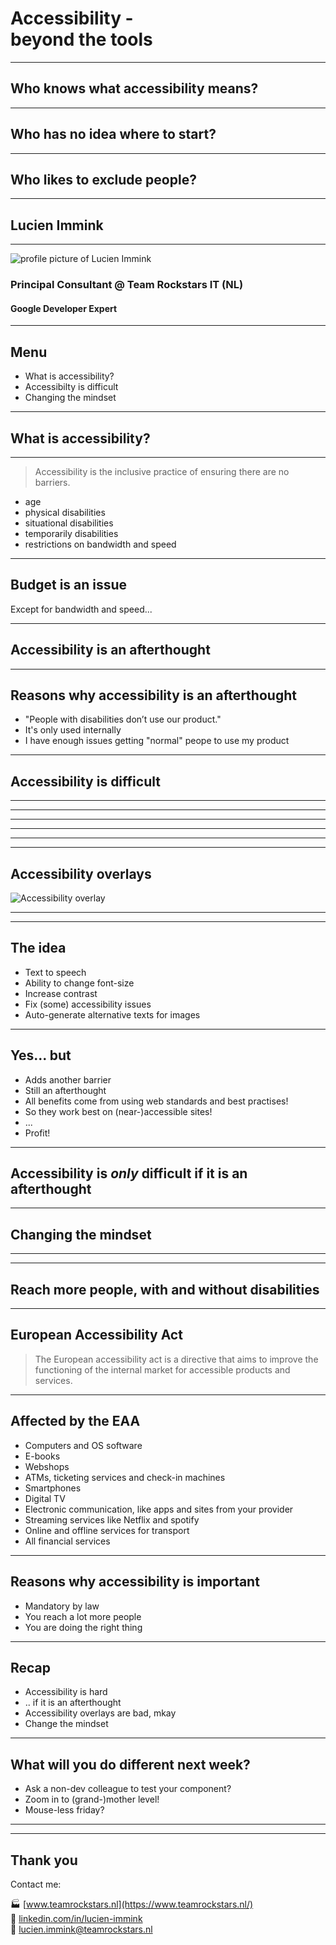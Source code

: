 <!-- .slide: data-theme="black" data-background-emoji="✨"-->
# Accessibility - <br> beyond the tools

---

<!-- .slide: data-theme="black" data-background-emoji="🙋"-->
## Who knows what accessibility means?

---

<!-- .slide: data-theme="black" data-background-emoji="🤷"-->
## Who has no idea where to start?

---

<!-- .slide: data-theme="black" data-background-emoji="😲"-->
## Who likes to exclude people?

---
<!-- .slide: data-theme="yellow" data-background-emoji="📎"-->
## Lucien Immink

---

<!-- .slide: data-theme="yellow" -->
![profile picture of Lucien Immink](/assets/lucien-2024.jpg)<!-- .element: class="circle" style="max-height: 20vh" -->

### Principal Consultant @ Team Rockstars IT (NL)

#### Google Developer Expert

---

<!-- .slide: data-theme="black" data-background-emoji="👨‍🍳"-->
## Menu

- What is accessibility?<!-- .element: class="fragment fade-in-then-semi-out" -->
- Accessibilty is difficult<!-- .element: class="fragment fade-in-then-semi-out" -->
- Changing the mindset<!-- .element: class="fragment fade-in-then-semi-out" -->

---

<!-- .slide: data-theme="black" data-background-emoji="🤔"-->
## What is accessibility?

---

<!-- .slide: data-theme="black" data-background-emoji="🤔"-->
> Accessibility is the inclusive practice of ensuring there are no barriers.

- age<!-- .element: class="fragment fade-in-then-semi-out" -->
- physical disabilities<!-- .element: class="fragment fade-in-then-semi-out" -->
- situational disabilities<!-- .element: class="fragment fade-in-then-semi-out" -->
- temporarily disabilities<!-- .element: class="fragment fade-in-then-semi-out" -->
- restrictions on bandwidth and speed<!-- .element: class="fragment fade-in-then-semi-out" -->

---

<!-- .slide: data-theme="black" data-background-emoji="💸"-->
## Budget is an issue

<p>Except for bandwidth and speed... </p><!-- .element: class="fragment fade-in" -->

---

<!-- .slide: data-theme="black" data-background-emoji="🤷"-->
## Accessibility is an afterthought

---

<!-- .slide: data-theme="black" data-background-emoji="🔁"-->
## Reasons why accessibility is an afterthought

- "People with disabilities don’t use our product."<!-- .element: class="fragment fade-in-then-semi-out" -->
- It's only used internally<!-- .element: class="fragment fade-in-then-semi-out" -->
- I have enough issues getting "normal" peope to use my product<!-- .element: class="fragment fade-in-then-semi-out" -->

---
<!-- .slide: data-theme="black" data-background-emoji="😱"-->
## Accessibility is difficult

---

<!-- .slide: data-background-image="/assets/train.jpg" -->

---

<!-- .slide: data-background-image="/assets/stairs.jpg" -->

---

<!-- .slide: data-background-image="/assets/toilet.jpg" -->

---

<!-- .slide: data-background-image="/assets/bump.jpg" -->

---

<!-- .slide: data-background-image="/assets/age.jpg" -->

---

<!-- .slide: data-theme="black" data-background-emoji="🤔"-->
## Accessibility overlays

![Accessibility overlay](/assets/overlay.png)<!-- .element: class="circle" style="max-height: 10vh;" -->

---

<!-- .slide: data-background-image="/assets/overlay-example.png" -->

---

<!-- .slide: data-theme="black" data-background-emoji="💡"-->
## The idea

- Text to speech<!-- .element: class="fragment fade-in-then-semi-out checked" -->
- Ability to change font-size<!-- .element: class="fragment fade-in-then-semi-out checked" -->
- Increase contrast<!-- .element: class="fragment fade-in-then-semi-out checked" -->
- Fix (some) accessibility issues<!-- .element: class="fragment fade-in-then-semi-out checked" -->
- Auto-generate alternative texts for images<!-- .element: class="fragment fade-in-then-semi-out checked" -->

---

<!-- .slide: data-theme="black" data-background-emoji="⛔"-->
## Yes... but

- Adds another barrier<!-- .element: class="fragment fade-in-then-semi-out error" -->
- Still an afterthought<!-- .element: class="fragment fade-in-then-semi-out error" -->
- All benefits come from using web standards and best practises!<!-- .element: class="fragment fade-in-then-semi-out error" -->
- So they work best on (near-)accessible sites!<!-- .element: class="fragment fade-in-then-semi-out checked" -->
- ...<!-- .element: class="fragment fade-in-then-semi-out" -->
- Profit!<!-- .element: class="fragment fade-in-then-semi-out checked" -->

---

<!-- .slide: data-theme="black" data-background-emoji="💡"-->
## Accessibility is _only_ difficult if it is an afterthought

---

<!-- .slide: data-theme="black" data-background-emoji="💡"-->
## Changing the mindset

---

<!-- .slide: data-background-image="/assets/inclusive.jpg" -->

---

<!-- .slide: data-theme="black" data-background-emoji="🧑‍🏫"-->
## Reach more people, with and without disabilities

---

<!-- .slide: data-theme="black" data-background-emoji="⚖️"-->
## European Accessibility Act

> The European accessibility act is a directive that aims to improve the functioning of the internal market for accessible products and services.

---

<!-- .slide: data-theme="black" data-background-emoji="⚖️"-->
## Affected by the EAA

- Computers and OS software<!-- .element: class="fragment fade-in-then-semi-out" -->
- E-books<!-- .element: class="fragment fade-in-then-semi-out" -->
- Webshops<!-- .element: class="fragment fade-in-then-semi-out" -->
- ATMs, ticketing services and check-in machines<!-- .element: class="fragment fade-in-then-semi-out" -->
- Smartphones<!-- .element: class="fragment fade-in-then-semi-out" -->
- Digital TV<!-- .element: class="fragment fade-in-then-semi-out" -->
- Electronic communication, like apps and sites from your provider<!-- .element: class="fragment fade-in-then-semi-out" -->
- Streaming services like Netflix and spotify<!-- .element: class="fragment fade-in-then-semi-out" -->
- Online and offline services for transport<!-- .element: class="fragment fade-in-then-semi-out" -->
- All financial services<!-- .element: class="fragment fade-in-then-semi-out" -->

---

<!-- .slide: data-theme="black" data-background-emoji="📃"-->
## Reasons why accessibility is important

- Mandatory by law<!-- .element: class="fragment fade-in-then-semi-out checked" -->
- You reach a lot more people<!-- .element: class="fragment fade-in-then-semi-out checked" -->
- You are doing the right thing<!-- .element: class="fragment fade-in-then-semi-out checked" -->

---

<!-- .slide: data-theme="black" data-background-emoji="📃"-->
## Recap

- Accessibility is hard<!-- .element: class="fragment fade-in-then-semi-out checked" -->
- .. if it is an afterthought<!-- .element: class="fragment fade-in-then-semi-out checked" -->
- Accessibility overlays are bad, mkay<!-- .element: class="fragment fade-in-then-semi-out checked" -->
- Change the mindset<!-- .element: class="fragment fade-in-then-semi-out checked" -->

---

<!-- .slide: data-theme="black" data-background-emoji="📃"-->
## What will you do different next week?

- Ask a non-dev colleague to test your component?<!-- .element: class="fragment fade-in-then-semi-out" -->
- Zoom in to (grand-)mother level!<!-- .element: class="fragment fade-in-then-semi-out" -->
- Mouse-less friday?<!-- .element: class="fragment fade-in-then-semi-out" -->

---

<!-- .slide: data-background-image="/assets/universal-design-accessibility.jpg" -->

---

<!-- .slide: data-theme="black" data-background-emoji="🙏" -->
## Thank you

Contact me:

🏭 [www.teamrockstars.nl](https://www.teamrockstars.nl/) <br >
🏢 [linkedin.com/in/lucien-immink](https://www.linkedin.com/in/lucien-immink/) <br >
📧 [lucien.immink@teamrockstars.nl](mailto://lucien.immink@teamrockstars.nl) <br >
